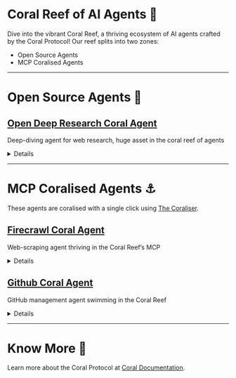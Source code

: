 # Coral Reef of AI Agents 🪸

Dive into the vibrant Coral Reef, a thriving ecosystem of AI agents crafted by the Coral Protocol! 
Our reef splits into two zones:  
- Open Source Agents  
- MCP Coralised Agents

---

# Open Source Agents 🌴  

## [Open Deep Research Coral Agent](https://github.com/Coral-Protocol/open-deep-research-coral-agent) 
Deep-diving agent for web research, huge asset in the coral reef of agents  
<details>  
Name: Open Deep Research Coral Agent  
<details><summary>Description</summary>  
Explores vast digital oceans, extracting and reasoning over data with Coral Protocol collaboration.  
</details>  
Framework: Camel AI, LangGraph
Tools used: Custom Deep Research Tool, Coral Server
Default/recommended model: OpenAI GPT-4o  

 
</details>  

---

# MCP Coralised Agents ⚓  
These agents are coralised with a single click using [The Coraliser](https://github.com/Coral-Protocol/coraliser).  

## [Firecrawl Coral Agent](https://github.com/Coral-Protocol/firecrawl-coral-agent) 
Web-scraping agent thriving in the Coral Reef’s MCP  
<details>  
Name: Firecrawl Coral Agent  
<details><summary>Description</summary>  
Firecrawl agent capable of performing comprehensive web scraping, crawling, and data extraction tasks, including structured data extraction and deep research, by utilizing a variety of tools to navigate, search, and analyze web content efficiently.  
</details>  
Framework: LangChain  
Tools used: Firecrawl MCP Server Tools, Coral Server  
Default/recommended model: OpenAI GPT-4  
 
</details>  

## [Github Coral Agent](https://github.com/Coral-Protocol/github-coral-agent) 
GitHub management agent swimming in the Coral Reef  
<details>  
Name: Github Coral Agent  
<details><summary>Description</summary>  
GitHub agent capable of managing repositories, including creating, updating, and searching for repositories and files, handling issues and pull requests, and facilitating collaboration through comments and reviews.  
</details>  
Framework: LangChain  
Tools used: GitHub MCP Server Tools, Coral Server  
Default/recommended model: OpenAI GPT-4  

</details>  

---

# Know More 🐙  
Learn more about the Coral Protocol at [Coral Documentation](https://docs.coralprotocol.org/CoralDoc/Introduction/WhatisCoralProtocol).